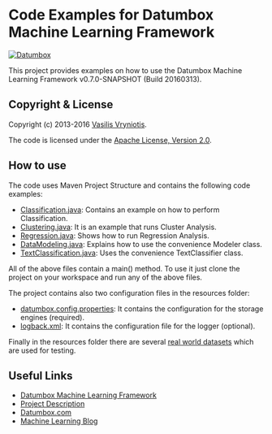 Code Examples for Datumbox Machine Learning Framework
=====================================================

[![Datumbox](http://www.datumbox.com/img/logo.png)](http://www.datumbox.com/)

This project provides examples on how to use the Datumbox Machine Learning Framework v0.7.0-SNAPSHOT (Build 20160313).

Copyright & License
-------------------

Copyright (c) 2013-2016 [Vasilis Vryniotis](http://blog.datumbox.com/author/bbriniotis/). 

The code is licensed under the [Apache License, Version 2.0](https://github.com/datumbox/datumbox-framework/blob/master/LICENSE).

How to use
----------

The code uses Maven Project Structure and contains the following code examples:

- [Classification.java](https://github.com/datumbox/datumbox-framework-examples/tree/master/src/main/java/com/datumbox/examples/Classification.java): Contains an example on how to perform Classification.
- [Clustering.java](https://github.com/datumbox/datumbox-framework-examples/tree/master/src/main/java/com/datumbox/examples/Clustering.java): It is an example that runs Cluster Analysis.
- [Regression.java](https://github.com/datumbox/datumbox-framework-examples/tree/master/src/main/java/com/datumbox/examples/Regression.java): Shows how to run Regression Analysis.
- [DataModeling.java](https://github.com/datumbox/datumbox-framework-examples/tree/master/src/main/java/com/datumbox/examples/DataModeling.java): Explains how to use the convenience Modeler class.
- [TextClassification.java](https://github.com/datumbox/datumbox-framework-examples/tree/master/src/main/java/com/datumbox/examples/TextClassification.java): Uses the convenience TextClassifier class.

All of the above files contain a main() method. To use it just clone the project on your workspace and run any of the above files.

The project contains also two configuration files in the resources folder:

- [datumbox.config.properties](https://github.com/datumbox/datumbox-framework-examples/blob/master/src/main/resources/datumbox.config.properties): It contains the configuration for the storage engines (required).
- [logback.xml](https://github.com/datumbox/datumbox-framework-examples/blob/master/src/main/resources/logback.xml): It contains the configuration file for the logger (optional).

Finally in the resources folder there are several [real world datasets](https://github.com/datumbox/datumbox-framework-examples/blob/master/src/main/resources/datasets/) which are used for testing.

Useful Links
------------

- [Datumbox Machine Learning Framework](https://github.com/datumbox/datumbox-framework/)
- [Project Description](http://blog.datumbox.com/new-open-source-machine-learning-framework-written-in-java/)
- [Datumbox.com](http://www.datumbox.com/)
- [Machine Learning Blog](http://blog.datumbox.com/)

